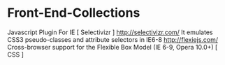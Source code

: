 # Front-End-Collections

Javascript Plugin For IE
[ Selectivizr ]
http://selectivizr.com/
It emulates CSS3 pseudo-classes and attribute selectors in IE6-8
http://flexiejs.com/
Cross-browser support for the Flexible Box Model
(IE 6-9, Opera 10.0+)
[ CSS ]